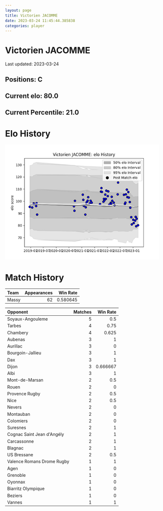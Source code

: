 ```yaml
---  
layout: page  
title: Victorien JACOMME  
date: 2023-03-24 11:45:44.385838  
categories: player  
---
```

# Victorien JACOMME


Last updated: 2023-03-24
## Positions: C

## Current elo: 80.0

## Current Percentile: 21.0

# Elo History


![elo history](history_VictorienJACOMME.png)
# Match History


| Team   |   Appearances |   Win Rate |
|:-------|--------------:|-----------:|
| Massy  |            62 |   0.580645 |

| Opponent                   |   Matches |   Win Rate |
|:---------------------------|----------:|-----------:|
| Soyaux-Angouleme           |         5 |   0.5      |
| Tarbes                     |         4 |   0.75     |
| Chambery                   |         4 |   0.625    |
| Aubenas                    |         3 |   1        |
| Aurillac                   |         3 |   0        |
| Bourgoin-Jallieu           |         3 |   1        |
| Dax                        |         3 |   1        |
| Dijon                      |         3 |   0.666667 |
| Albi                       |         3 |   1        |
| Mont-de-Marsan             |         2 |   0.5      |
| Rouen                      |         2 |   0        |
| Provence Rugby             |         2 |   0.5      |
| Nice                       |         2 |   0.5      |
| Nevers                     |         2 |   0        |
| Montauban                  |         2 |   0        |
| Colomiers                  |         2 |   0        |
| Suresnes                   |         2 |   1        |
| Cognac Saint Jean d'Angély |         2 |   1        |
| Carcassonne                |         2 |   1        |
| Blagnac                    |         2 |   1        |
| US Bressane                |         2 |   0.5      |
| Valence Romans Drome Rugby |         1 |   1        |
| Agen                       |         1 |   0        |
| Grenoble                   |         1 |   0        |
| Oyonnax                    |         1 |   0        |
| Biarritz Olympique         |         1 |   0        |
| Beziers                    |         1 |   0        |
| Vannes                     |         1 |   1        |